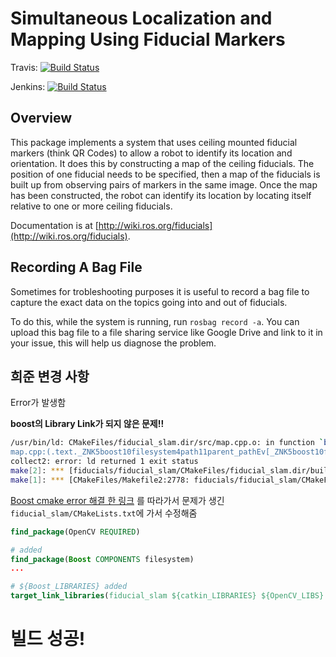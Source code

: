
# Simultaneous Localization and Mapping Using Fiducial Markers
Travis:  [![Build Status](https://travis-ci.org/UbiquityRobotics/fiducials.svg?branch=kinetic-devel)](https://travis-ci.org/UbiquityRobotics/fiducials)

Jenkins: [![Build Status](http://build.ros.org/view/Kdev/job/Kdev__fiducials__ubuntu_xenial_amd64/badge/icon)](http://build.ros.org/view/Kdev/job/Kdev__fiducials__ubuntu_xenial_amd64/)

## Overview

This package implements a system that uses ceiling mounted
fiducial markers (think QR Codes) to allow a robot to identify
its location and orientation.  It does this by constructing
a map of the ceiling fiducials.  The position of one fiducial
needs to be specified, then a map of the fiducials is built 
up from observing pairs of markers in the same image. 
Once the map has been constructed, the robot can identify
its location by locating itself relative to one or more 
ceiling fiducials.

Documentation is at [http://wiki.ros.org/fiducials](http://wiki.ros.org/fiducials).

## Recording A Bag File

Sometimes for trobleshooting purposes it is useful to record a bag 
file to capture the exact data on the topics going into and out of 
fiducials.

To do this, while the system is running, run `rosbag record -a`.
You can upload this bag file to a file sharing service like Google
Drive and link to it in your issue, this will help us diagnose 
the problem. 

## 희준 변경 사항
Error가 발생함

**boost의 Library Link가 되지 않은 문제!!**

```bash
/usr/bin/ld: CMakeFiles/fiducial_slam.dir/src/map.cpp.o: in function `boost::filesystem::path::parent_path() const':
map.cpp:(.text._ZNK5boost10filesystem4path11parent_pathEv[_ZNK5boost10filesystem4path11parent_pathEv]+0x2c): undefined reference to `boost::filesystem::path::find_parent_path_size() const'
collect2: error: ld returned 1 exit status
make[2]: *** [fiducials/fiducial_slam/CMakeFiles/fiducial_slam.dir/build.make:203: /home/inspacehj/ros_projects/eligen_test_ws/devel/lib/fiducial_slam/fiducial_slam] Error 1
make[1]: *** [CMakeFiles/Makefile2:2778: fiducials/fiducial_slam/CMakeFiles/fiducial_slam.dir/all] Error 2
```

[Boost cmake error 해결 한 링크](https://iostream1029.tistory.com/23) 를 따라가서 문제가 생긴 `fiducial_slam/CMakeLists.txt`에 가서 수정해줌

```Cmake
find_package(OpenCV REQUIRED)

# added
find_package(Boost COMPONENTS filesystem)
...

# ${Boost_LIBRARIES} added
target_link_libraries(fiducial_slam ${catkin_LIBRARIES} ${OpenCV_LIBS} ${Boost_LIBRARIES})

```

# 빌드 성공!